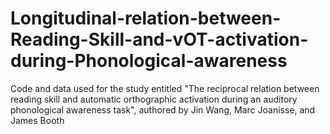 # Longitudinal-relation-between-Reading-Skill-and-vOT-activation-during-Phonological-awareness
Code and data used for the study entitled "The reciprocal relation between reading skill and automatic orthographic activation during an auditory phonological awareness task", authored by Jin Wang, Marc Joanisse, and James Booth

